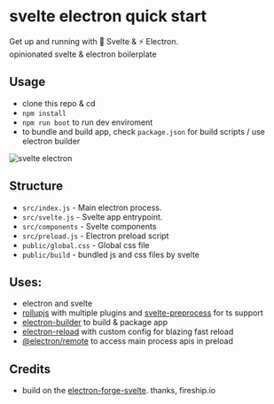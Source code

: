 # svelte electron quick start
Get up and running with 💪 Svelte & ⚡ Electron.   
opinionated svelte & electron boilerplate

## Usage
- clone this repo & cd
- ``npm install``
- ``npm run boot`` to run dev enviroment
- to bundle and build app, check ``package.json`` for build scripts / use electron builder

![svelte electron](https://cdn.discordapp.com/attachments/704792091955429426/904777470895616010/unknown.png)

## Structure

- ``src/index.js`` - Main electron process. 
- ``src/svelte.js`` - Svelte app entrypoint. 
- ``src/components`` - Svelte components
- ``src/preload.js`` - Electron preload script
- ``public/global.css`` - Global css file
- ``public/build`` - bundled js and css files by svelte

## Uses:
- electron and svelte
- [rollupjs](https://rollupjs.org/guide/en/) with multiple plugins and [svelte-preprocess](https://github.com/sveltejs/svelte-preprocess) for ts support
- [electron-builder](https://www.electron.build) to build & package app
- [electron-reload](https://www.npmjs.com/package/electron-reload) with custom config for blazing fast reload
- [@electron/remote](https://github.com/electron/remote) to access main process apis in preload

## Credits
- build on the [electron-forge-svelte](https://github.com/codediodeio/electron-forge-svelte). thanks, fireship.io

